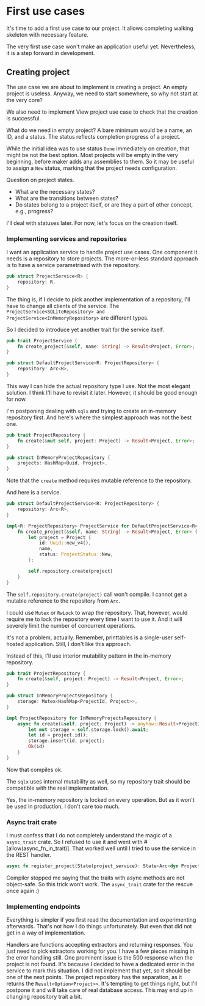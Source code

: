 # First use cases

It's time to add a first use case to our project. 
It allows completing walking skeleton with necessary feature.

The very first use case won't make an application useful yet. 
Nevertheless, it is a step forward in development.

## Creating project

The use case we are about to implement is creating a project.
An empty project is useless.
Anyway, we need to start somewhere, so why not start at the very core?

We also need to implement View project use case to check that the creation is successful.

What do we need in empty project? A bare minimum would be a name, an ID, and a status.
The status reflects completion progress of a project.

While the initial idea was to use status `Done` immediately on creation, that might be not the best option.
Most projects will be empty in the very beginning, before maker adds any assemblies to them.
So it may be useful to assign a `New` status, marking that the project needs configuration.

Question on project states.

- What are the necessary states?
- What are the transitions between states?
- Do states belong to a project itself, or are they a part of other concept, e.g., progress?

I'll deal with statuses later. For now, let's focus on the creation itself.

### Implementing services and repositories

I want an application service to handle project use cases.
One component it needs is a repository to store projects.
The more-or-less standard approach is to have a service parametrised with the repository.

```rust
pub struct ProjectService<R> {
    repository: R,
}
```

The thing is, if I decide to pick another implementation of a repository, I'll have to change all clients of the service.
The `ProjectService<SQLiteRepository> and ProjectService<InMemoryRepository>` are different types.

So I decided to introduce yet another trait for the service itself.

```rust
pub trait ProjectService {
    fn create_project(&self, name: String) -> Result<Project, Error>;
}

pub struct DefaultProjectService<R: ProjectRepository> {
    repository: Arc<R>,
}
```

This way I can hide the actual repository type I use.
Not the most elegant solution.
I think I'll have to revisit it later.
However, it should be good enough for now.

I'm postponing dealing with `sqlx` and trying to create an in-memory repository first. And here's where the simplest approach was not the best one.

```rust
pub trait ProjectRepository {
    fn create(&mut self, project: Project) -> Result<Project, Error>;
}

pub struct InMemoryProjectRepository {
    projects: HashMap<Uuid, Project>,
}
```

Note that the `create` method requires mutable reference to the repository.

And here is a service.

```rust
pub struct DefaultProjectService<R: ProjectRepository> {
    repository: Arc<R>,
}

impl<R: ProjectRepository> ProjectService for DefaultProjectService<R> {
    fn create_project(&self, name: String) -> Result<Project, Error> {
        let project = Project {
            id: Uuid::new_v4(),
            name,
            status: ProjectStatus::New,
        };

        self.repository.create(project)
    }
}
```

The `self.repository.create(project)` call won't compile.
I cannot get a mutable reference to the repository from `Arc`.

I could use `Mutex` or `RwLock` to wrap the repository.
That, however, would require me to lock the repository every time I want to use it.
And it will severely limit the number of concurrent operations.

It's not a problem, actually. Remember, printtables is a single-user self-hosted application. 
Still, I don't like this approach.

Instead of this, I'll use interior mutability pattern in the in-memory repository.

```rust
pub trait ProjectRepository {
    fn create(&self, project: Project) -> Result<Project, Error>;
}

pub struct InMemoryProjectsRepository {
    storage: Mutex<HashMap<ProjectId, Project>>,
}

impl ProjectRepository for InMemoryProjectsRepository {
    async fn create(&self, project: Project) -> anyhow::Result<ProjectId> {
        let mut storage = self.storage.lock().await;
        let id = project.id();
        storage.insert(id, project);
        Ok(id)
    }
}
```

Now that compiles ok.

The `sqlx` uses internal mutability as well, so my repository trait should be compatible with the real implementation.

Yes, the in-memory repository is locked on every operation.
But as it won't be used in production, I don't care too much.

### Async trait crate

I must confess that I do not completely understand the magic of a `async_trait` crate.
So I refused to use it and went with #[allow(async_fn_in_trait)].
That worked well until I tried to use the service in the REST handler.

```rust
async fn register_project(State(project_service): State<Arc<dyn ProjectService>>) {}
```

Compiler stopped me saying that the traits with async methods are not object-safe. 
So this trick won't work. 
The `async_trait` crate for the rescue once again :)

### Implementing endpoints

Everything is simpler if you first read the documentation and experimenting afterwards.
That's not how I do things unfortunately. But even that did not get in a way of implementation.

Handlers are functions accepting extractors and returning responses.
You just need to pick extractors working for you. 
I have a few pieces missing in the error handling still.
One prominent issue is the 500 response when the project is not found.
It's because I decided to have a dedicated error in the service to mark this situation.
I did not implement that yet, so it should be one of the next points.
The project repository has the separation, as it returns the `Result<Option<Project>>`.
It's tempting to get things right, but I'll postpone it and will take care of real database access.
This may end up in changing repository trait a bit.
